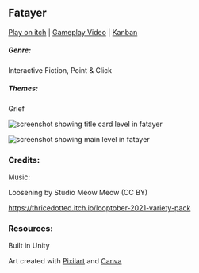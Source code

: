 ## Fatayer
[Play on itch](https://alixp.itch.io/fatayer) | [Gameplay Video](https://www.youtube.com/watch?v=J4Ds__vKgGY) | [Kanban](https://alexandrafren.notion.site/7d33334b6b824e3094ba19dd5c821500?v=6154117828e241fba829913a2b50d58a)

##### Genre: 
Interactive Fiction, Point & Click 

##### Themes: 
Grief


![screenshot showing title card level in fatayer](https://p-qkfgo2.t2.n0.cdn.getcloudapp.com/items/qGurBojX/c1e9669d-c332-4e55-8463-1b72942bd060.png?source=viewer&v=eded5dba8706faed0d5d281445650f35)

![screenshot showing main level in fatayer](https://p-qkfgo2.t2.n0.cdn.getcloudapp.com/items/WnuqXNk9/cc129b40-162f-4775-9ebf-9a88723ea1a3.png?source=viewer&v=c7d925b4778437a9410872ae65bead6a)

### Credits:

Music: 

Loosening by Studio Meow Meow (CC BY)

https://thricedotted.itch.io/looptober-2021-variety-pack 

### Resources:

Built in Unity

Art created with [Pixilart](https://www.pixilart.com/) and [Canva](https://www.canva.com/)


